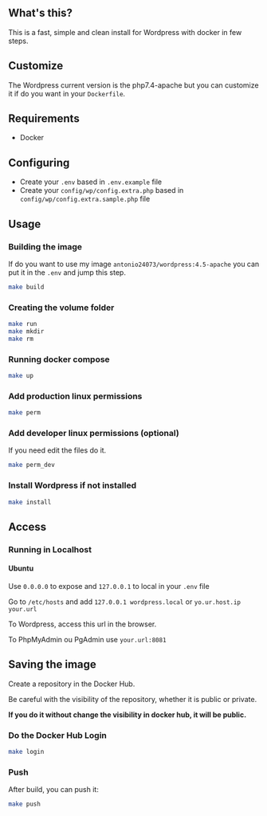 ## What's this?

This is a fast, simple and clean install for Wordpress with docker in few steps. 

## Customize

The Wordpress current version is the php7.4-apache but you can customize it if do you want in your `Dockerfile`.

## Requirements

- Docker

## Configuring

- Create your `.env` based in `.env.example` file
- Create your `config/wp/config.extra.php` based in `config/wp/config.extra.sample.php` file

## Usage

### Building the image

If do you want to use my image `antonio24073/wordpress:4.5-apache` you can put it in the `.env` and jump this step.

```bash
make build
```

### Creating the volume folder

```bash
make run
make mkdir
make rm
```

### Running docker compose

```bash
make up
```

### Add production linux permissions

```bash
make perm
```

### Add developer linux permissions (optional)

If you need edit the files do it.

```bash
make perm_dev
```

### Install Wordpress if not installed

```bash
make install
```

## Access

### Running in Localhost

#### Ubuntu

Use `0.0.0.0` to expose and `127.0.0.1` to local in your `.env` file

Go to `/etc/hosts` and add `127.0.0.1 wordpress.local` or `yo.ur.host.ip your.url` 

To Wordpress, access this url in the browser.

To PhpMyAdmin ou PgAdmin use `your.url:8081`


## Saving the image

Create a repository in the Docker Hub.

Be careful with the visibility of the repository, whether it is public or private. 

**If you do it without change the visibility in docker hub, it will be public.**

### Do the Docker Hub Login

```bash
make login
```

### Push

After build, you can push it:

```bash
make push
```
